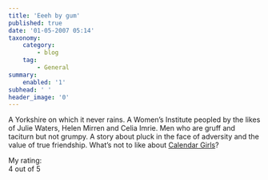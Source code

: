 ```yaml
---
title: 'Eeeh by gum'
published: true
date: '01-05-2007 05:14'
taxonomy:
    category:
        - blog
    tag:
        - General
summary:
    enabled: '1'
subhead: ' '
header_image: '0'
---
```


A Yorkshire on which it never rains. A Women’s Institute peopled by the likes of Julie Waters, Helen Mirren and Celia Imrie. Men who are gruff and taciturn but not grumpy. A story about pluck in the face of adversity and the value of true friendship. What’s not to like about [Calendar Girls](http://imdb.com/title/tt0337909/?fr=c2l0ZT1kZnx0dD0xfGZiPXV8cG49MHxrdz0xfHE9Y2FsZW5kYXIgZ2lybHN8ZnQ9MXxteD0yMHxsbT01MDB8Y289MXxzYz0xfGh0bWw9MXxubT0x;fc=1;ft=22;fm=1)?

My rating: <i class="fa fa-star" aria-hidden="true" style="color:gold"></i><i class="fa fa-star" aria-hidden="true" style="color:gold"></i><i class="fa fa-star" aria-hidden="true" style="color:gold"></i><i class="fa fa-star" aria-hidden="true" style="color:gold"></i><i class="fa fa-star-o" aria-hidden="true" style="color:gold"></i>   
4 out of 5